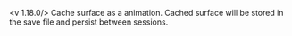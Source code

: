 <v 1.18.0/>
Cache surface as a animation. Cached surface will be stored in the save file and persist between sessions.